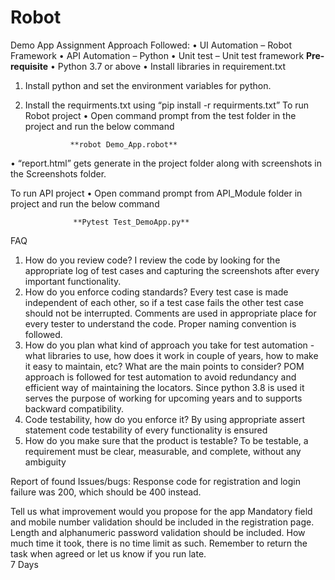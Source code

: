 # Robot
Demo App Assignment
  Approach Followed:
    •	UI Automation – Robot Framework
    •	API Automation – Python
    •	Unit test – Unit test framework
	**Pre-requisite**
•	Python 3.7 or above
•	Install libraries in requirement.txt
1.	Install python and set the environment variables for python.
2.	Install the requirments.txt using “pip install -r requirments.txt”
To run Robot project
•	Open command prompt from the test folder in the project and run the below command

                  **robot Demo_App.robot**

•	“report.html” gets generate in the project folder along with screenshots in the Screenshots folder.
	
  To run API project
•	Open command prompt from API_Module folder in project and run the below command

                  **Pytest Test_DemoApp.py**

FAQ
1.	How do you review code? 
I review the code by looking for the appropriate log of test cases and capturing the screenshots after every important functionality. 
2.	How do you enforce coding standards? 
Every test case is made independent of each other, so if a test case fails the other test case should not be interrupted. Comments are used in appropriate place for every tester to understand the code. Proper naming convention is followed.
3.	How do you plan what kind of approach you take for test automation - what libraries to use, how does it work in couple of years, how to make it easy to maintain, etc? What are the main points to consider? 
POM approach is followed for test automation to avoid redundancy and efficient way of maintaining the locators. Since python 3.8 is used it serves the purpose of working for upcoming years and to supports backward compatibility.
4.	Code testability, how do you enforce it? 
By using appropriate assert statement code testability of every functionality is ensured
5.	How do you make sure that the product is testable? 
To be testable, a requirement must be clear, measurable, and complete, without any ambiguity


Report of found Issues/bugs:
Response code for registration and login failure was 200, which should be 400 instead.
 
Tell us what improvement would you propose for the app
Mandatory field and mobile number validation should be included in the registration page. Length and alphanumeric password validation should be included.
How much time it took, there is no time limit as such. Remember to return the task when agreed or let us know if you run late. 	
7 Days



